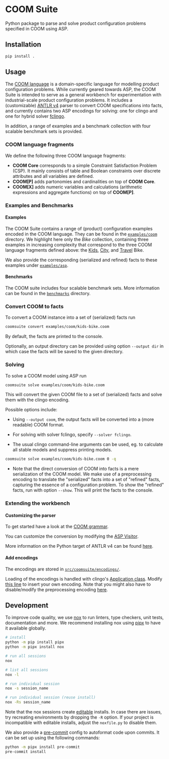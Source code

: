 # COOM Suite

Python package to parse and solve product configuration problems specified in
COOM using ASP.

## Installation

```bash
pip install .
```

## Usage

The [COOM language](https://www.coom-lang.org/) is a domain-specific language
for modelling product configuration problems. While currently geared towards
ASP, the COOM Suite is intended to serve as a general workbench for
experimentation with industrial-scale product configuration problems. It
includes a (customizable) [ANTLR v4](https://www.antlr.org/) parser to convert
COOM specifications into facts, and currently contains two ASP encodings for
solving: one for clingo and one for hybrid solver
[fclingo](https://github.com/potassco/fclingo).

In addition, a range of examples and a benchmark collection with four scalable
benchmark sets is provided.

### COOM language fragments

We define the following three COOM language fragments:

- **COOM Core** corresponds to a simple Constraint Satisfaction Problem (CSP).
  It mainly consists of table and Boolean constraints over discrete attributes
  and all variables are defined.
- **COOM\[P\]** adds partonomies and cardinalities on top of **COOM Core**.
- **COOM\[X\]** adds numeric variables and calculations (arithmetic expressions
  and aggregate functions) on top of **COOM\[P\]**.

### Examples and Benchmarks

#### Examples

The COOM Suite contains a range of (product) configuration examples encoded in
the COOM language. They can be found in the [`examples/coom`](examples/coom)
directory. We highlight here only the *Bike* collection, containing three
examples in increasing complexity that correspond to the three COOM language
fragments defined above: the [Kids](examples/coom/kids-bike.coom),
[City](examples/coom/city-bike.coom), and
[Travel](examples/coom/travel-bike.coom) Bike.

We also provide the corresponding (serialized and refined) facts to these
examples under [`examples/asp`](examples/asp).

#### Benchmarks

The COOM suite includes four scalable benchmark sets. More information can be
found in the [`benchmarks`](benchmarks) directory.

### Convert COOM to facts

To convert a COOM instance into a set of (serialized) facts run

```bash
coomsuite convert examples/coom/kids-bike.coom
```

By default, the facts are printed to the console.

Optionally, an output directory can be provided using option `--output dir` in
which case the facts will be saved to the given directory.

### Solving

To solve a COOM model using ASP run

```bash
coomsuite solve examples/coom/kids-bike.coom
```

This will convert the given COOM file to a set of (serialized) facts and solve
them with the clingo encoding.

Possible options include:

- Using `--output coom`, the output facts will be converted into a (more
  readable) COOM format.

- For solving with solver fclingo, specify `--solver fclingo`.

- The usual clingo command-line arguments can be used, eg. to calculate all
  stable models and suppress printing models.

```bash
coomsuite solve examples/coom/kids-bike.coom 0 -q
```

- Note that the direct conversion of COOM into facts is a mere serialization of
  the COOM model. We make use of a preprocessing encoding to translate the
  "serialized" facts into a set of "refined" facts, capturing the essence of a
  configuration problem. To show the "refined" facts, run with option `--show`.
  This will print the facts to the console.

### Extending the workbench

#### Customizing the parser

To get started have a look at the
[COOM grammar](src/coomsuite/utils/coom_grammar/Model.g4).

You can customize the conversion by modifying the
[ASP Visitor](src/coomsuite/utils/parse_coom.py).

More information on the Python target of ANTLR v4 can be found
[here](https://github.com/antlr/antlr4/blob/master/doc/python-target.md).

#### Add encodings

The encodings are stored in
[`src/coomsuite/encodings/`](src/coomsuite/encodings/).

Loading of the encodings is handled with clingo's
[Application class](https://potassco.org/clingo/python-api/5.7/clingo/application.html).
Modify [this line](src/coomsuite/application.py#L182) to insert your own
encoding. Note that you might also have to disable/modify the preprocessing
encoding [here](<(src/coomsuite/application.py#L159)>).

## Development

To improve code quality, we use [nox] to run linters, type checkers, unit
tests, documentation and more. We recommend installing nox using [pipx] to have
it available globally.

```bash
# install
python -m pip install pipx
python -m pipx install nox

# run all sessions
nox

# list all sessions
nox -l

# run individual session
nox -s session_name

# run individual session (reuse install)
nox -Rs session_name
```

Note that the nox sessions create [editable] installs. In case there are
issues, try recreating environments by dropping the `-R` option. If your
project is incompatible with editable installs, adjust the `noxfile.py` to
disable them.

We also provide a [pre-commit][pre] config to autoformat code upon commits. It
can be set up using the following commands:

```bash
python -m pipx install pre-commit
pre-commit install
```

[editable]: https://setuptools.pypa.io/en/latest/userguide/development_mode.html
[nox]: https://nox.thea.codes/en/stable/index.html
[pipx]: https://pypa.github.io/pipx/
[pre]: https://pre-commit.com/
